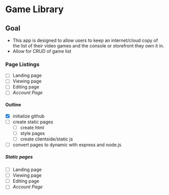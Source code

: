 # Game Library

## Goal
* This app is designed to allow users to keep an internet/cloud copy of the list of their video games and the console or storefront they own it in.
* Allow for CRUD of game list

### Page Listings
- [ ] Landing page
- [ ] Viewing page
- [ ] Editing page
- [ ] _Account Page_

#### Outline
- [x] initialize github
- [ ] create static pages
    - [ ] create html
    - [ ] style pages
    - [ ] create clientside/static js
- [ ] convert pages to dynamic with express and node.js

##### Static pages
- [ ] Landing page
- [ ] Viewing page
- [ ] Editing page
- [ ] _Account Page_
